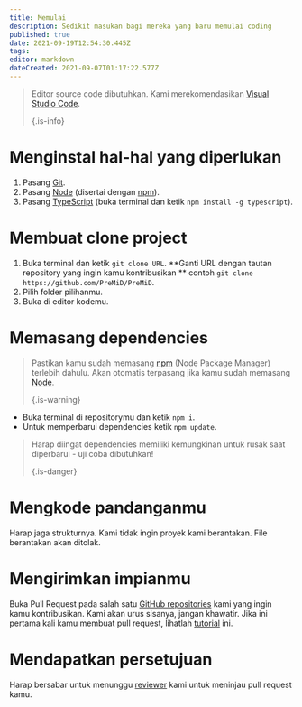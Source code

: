 ```yaml
---
title: Memulai
description: Sedikit masukan bagi mereka yang baru memulai coding
published: true
date: 2021-09-19T12:54:30.445Z
tags:
editor: markdown
dateCreated: 2021-09-07T01:17:22.577Z
---
```


> Editor source code dibutuhkan. Kami merekomendasikan [Visual Studio Code](https://code.visualstudio.com/). 
> 
> {.is-info}

# Menginstal hal-hal yang diperlukan
1. Pasang [Git](https://git-scm.com/).
2. Pasang [Node](https://nodejs.org/en/) (disertai dengan [npm](https://www.npmjs.com/)).
3. Pasang [TypeScript](https://www.typescriptlang.org/index.html#download-links) (buka terminal dan ketik `npm install -g typescript`).

# Membuat clone project
1. Buka terminal dan ketik `git clone URL`. **Ganti URL dengan tautan repository yang ingin kamu kontribusikan ** contoh `git clone https://github.com/PreMiD/PreMiD`.
2. Pilih folder pilihanmu.
3. Buka di editor kodemu.

# Memasang dependencies
> Pastikan kamu sudah memasang [npm](https://www.npmjs.com/) (Node Package Manager) terlebih dahulu. Akan otomatis terpasang jika kamu sudah memasang [Node](https://nodejs.org/en/). 
> 
> {.is-warning}

- Buka terminal di repositorymu dan ketik `npm i`.
- Untuk memperbarui dependencies ketik `npm update`.

> Harap diingat dependencies memiliki kemungkinan untuk rusak saat diperbarui - uji coba dibutuhkan! 
> 
> {.is-danger}

# Mengkode pandanganmu
Harap jaga strukturnya. Kami tidak ingin proyek kami berantakan. File berantakan akan ditolak.

# Mengirimkan impianmu
Buka Pull Request pada salah satu [GitHub repositories](https://github.com/PreMiD/) kami yang ingin kamu kontribusikan. Kami akan urus sisanya, jangan khawatir. Jika ini pertama kali kamu membuat pull request, lihatlah [tutorial](https://help.github.com/en/articles/creating-a-pull-request) ini.

# Mendapatkan persetujuan
Harap bersabar untuk menunggu [reviewer](https://docs.premid.app/en/dev/presence/guidelines#presence-reviewers) kami untuk meninjau pull request kamu.

